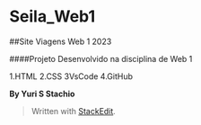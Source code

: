 # Seila_Web1
##Site Viagens Web 1 2023

####Projeto Desenvolvido na disciplina de Web 1

1.HTML
2.CSS
3VsCode
4.GitHub

**By Yuri S Stachio**


> Written with [StackEdit](https://stackedit.io/).

